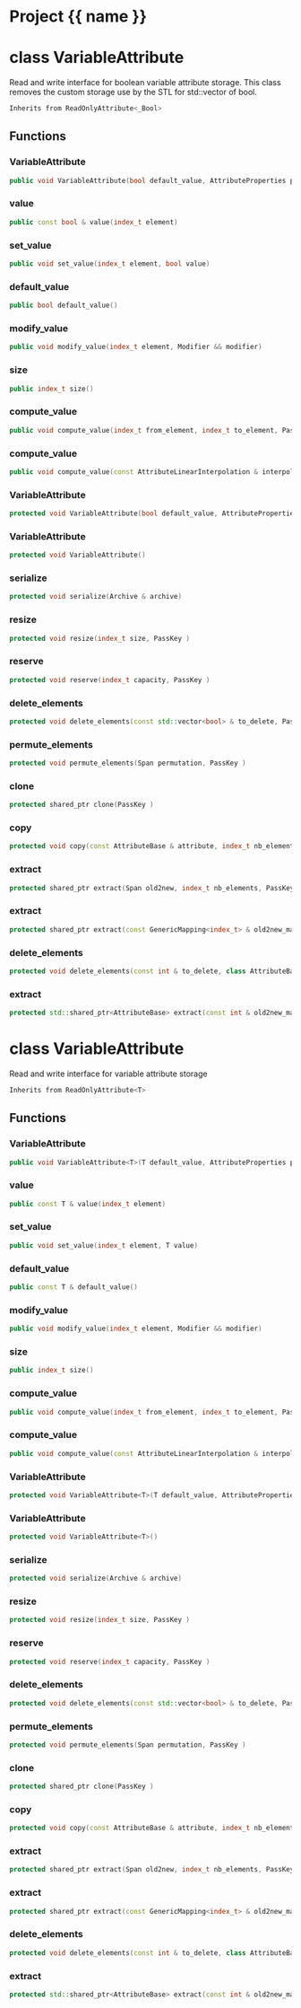 <script setup>
import {useRoute} from 'vitepress'
const {path} = useRoute()
const tokens = path.split('/')
const words = tokens[2].split('-');
for (let i = 0; i < words.length; i++) {
    words[i] = words[i].charAt(0).toUpperCase() + words[i].slice(1);
    words[i] = words[i].replace('geode', 'Geode')
}
const name = words.join('-');
</script>
# Project {{ name }}

# class VariableAttribute


 Read and write interface for boolean variable attribute storage. This class removes the custom storage use by the STL for std::vector of bool.



```cpp
Inherits from ReadOnlyAttribute<_Bool>
```



## Functions

### VariableAttribute

```cpp
public void VariableAttribute(bool default_value, AttributeProperties properties, PassKey )
```


### value

```cpp
public const bool & value(index_t element)
```


### set_value

```cpp
public void set_value(index_t element, bool value)
```


### default_value

```cpp
public bool default_value()
```


### modify_value

```cpp
public void modify_value(index_t element, Modifier && modifier)
```


### size

```cpp
public index_t size()
```


### compute_value

```cpp
public void compute_value(index_t from_element, index_t to_element, PassKey )
```


### compute_value

```cpp
public void compute_value(const AttributeLinearInterpolation & interpolation, index_t to_element, PassKey )
```


### VariableAttribute

```cpp
protected void VariableAttribute(bool default_value, AttributeProperties properties)
```


### VariableAttribute

```cpp
protected void VariableAttribute()
```


### serialize

```cpp
protected void serialize(Archive & archive)
```


### resize

```cpp
protected void resize(index_t size, PassKey )
```


### reserve

```cpp
protected void reserve(index_t capacity, PassKey )
```


### delete_elements

```cpp
protected void delete_elements(const std::vector<bool> & to_delete, PassKey )
```


### permute_elements

```cpp
protected void permute_elements(Span permutation, PassKey )
```


### clone

```cpp
protected shared_ptr clone(PassKey )
```


### copy

```cpp
protected void copy(const AttributeBase & attribute, index_t nb_elements, PassKey )
```


### extract

```cpp
protected shared_ptr extract(Span old2new, index_t nb_elements, PassKey )
```


### extract

```cpp
protected shared_ptr extract(const GenericMapping<index_t> & old2new_mapping, index_t nb_elements, PassKey )
```


### delete_elements

```cpp
protected void delete_elements(const int & to_delete, class AttributeBase::AttributeKey )
```


### extract

```cpp
protected std::shared_ptr<AttributeBase> extract(const int & old2new_mapping, index_t nb_elements, class AttributeBase::AttributeKey )
```




# class VariableAttribute


 Read and write interface for variable attribute storage



```cpp
Inherits from ReadOnlyAttribute<T>
```



## Functions

### VariableAttribute

```cpp
public void VariableAttribute<T>(T default_value, AttributeProperties properties, PassKey )
```


### value

```cpp
public const T & value(index_t element)
```


### set_value

```cpp
public void set_value(index_t element, T value)
```


### default_value

```cpp
public const T & default_value()
```


### modify_value

```cpp
public void modify_value(index_t element, Modifier && modifier)
```


### size

```cpp
public index_t size()
```


### compute_value

```cpp
public void compute_value(index_t from_element, index_t to_element, PassKey )
```


### compute_value

```cpp
public void compute_value(const AttributeLinearInterpolation & interpolation, index_t to_element, PassKey )
```


### VariableAttribute

```cpp
protected void VariableAttribute<T>(T default_value, AttributeProperties properties)
```


### VariableAttribute

```cpp
protected void VariableAttribute<T>()
```


### serialize

```cpp
protected void serialize(Archive & archive)
```


### resize

```cpp
protected void resize(index_t size, PassKey )
```


### reserve

```cpp
protected void reserve(index_t capacity, PassKey )
```


### delete_elements

```cpp
protected void delete_elements(const std::vector<bool> & to_delete, PassKey )
```


### permute_elements

```cpp
protected void permute_elements(Span permutation, PassKey )
```


### clone

```cpp
protected shared_ptr clone(PassKey )
```


### copy

```cpp
protected void copy(const AttributeBase & attribute, index_t nb_elements, PassKey )
```


### extract

```cpp
protected shared_ptr extract(Span old2new, index_t nb_elements, PassKey )
```


### extract

```cpp
protected shared_ptr extract(const GenericMapping<index_t> & old2new_mapping, index_t nb_elements, PassKey )
```


### delete_elements

```cpp
protected void delete_elements(const int & to_delete, class AttributeBase::AttributeKey )
```


### extract

```cpp
protected std::shared_ptr<AttributeBase> extract(const int & old2new_mapping, index_t nb_elements, class AttributeBase::AttributeKey )
```




